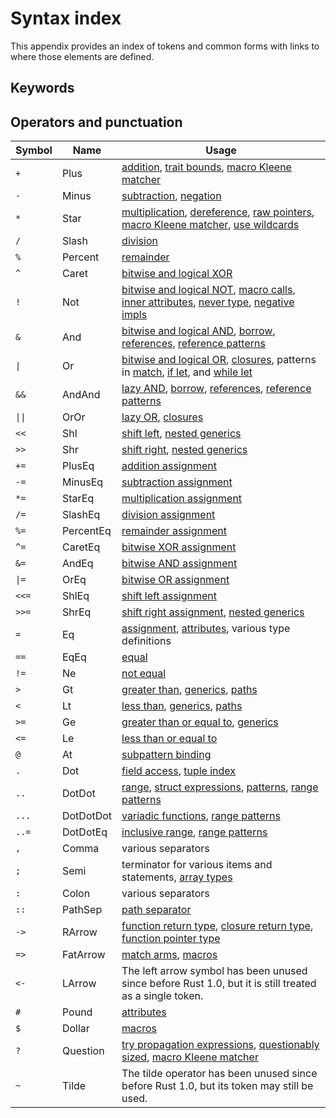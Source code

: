 # Syntax index

This appendix provides an index of tokens and common forms with links to where those elements are defined.

## Keywords

## Operators and punctuation

| Symbol | Name        | Usage |
|--------|-------------|-------|
| `+`    | Plus        | [addition][arith], [trait bounds], [macro Kleene matcher][macros]
| `-`    | Minus       | [subtraction][arith], [negation]
| `*`    | Star        | [multiplication][arith], [dereference], [raw pointers], [macro Kleene matcher][macros], [use wildcards]
| `/`    | Slash       | [division][arith]
| `%`    | Percent     | [remainder][arith]
| `^`    | Caret       | [bitwise and logical XOR][arith]
| `!`    | Not         | [bitwise and logical NOT][negation], [macro calls][macros], [inner attributes][attributes], [never type], [negative impls]
| `&`    | And         | [bitwise and logical AND][arith], [borrow], [references], [reference patterns]
| <code>\|</code> | Or | [bitwise and logical OR][arith], [closures], patterns in [match], [if let], and [while let]
| `&&`   | AndAnd      | [lazy AND][lazy-bool], [borrow], [references], [reference patterns]
| <code>\|\|</code> | OrOr | [lazy OR][lazy-bool], [closures]
| `<<`   | Shl         | [shift left][arith], [nested generics][generics]
| `>>`   | Shr         | [shift right][arith], [nested generics][generics]
| `+=`   | PlusEq      | [addition assignment][compound]
| `-=`   | MinusEq     | [subtraction assignment][compound]
| `*=`   | StarEq      | [multiplication assignment][compound]
| `/=`   | SlashEq     | [division assignment][compound]
| `%=`   | PercentEq   | [remainder assignment][compound]
| `^=`   | CaretEq     | [bitwise XOR assignment][compound]
| `&=`   | AndEq       | [bitwise AND assignment][compound]
| <code>\|=</code> | OrEq | [bitwise OR assignment][compound]
| `<<=`  | ShlEq       | [shift left assignment][compound]
| `>>=`  | ShrEq       | [shift right assignment][compound], [nested generics][generics]
| `=`    | Eq          | [assignment], [attributes], various type definitions
| `==`   | EqEq        | [equal][comparison]
| `!=`   | Ne          | [not equal][comparison]
| `>`    | Gt          | [greater than][comparison], [generics], [paths]
| `<`    | Lt          | [less than][comparison], [generics], [paths]
| `>=`   | Ge          | [greater than or equal to][comparison], [generics]
| `<=`   | Le          | [less than or equal to][comparison]
| `@`    | At          | [subpattern binding]
| `.`    | Dot         | [field access][field], [tuple index]
| `..`   | DotDot      | [range][range], [struct expressions], [patterns], [range patterns][rangepat]
| `...`  | DotDotDot   | [variadic functions][extern], [range patterns]
| `..=`  | DotDotEq    | [inclusive range][range], [range patterns]
| `,`    | Comma       | various separators
| `;`    | Semi        | terminator for various items and statements, [array types]
| `:`    | Colon       | various separators
| `::`   | PathSep     | [path separator][paths]
| `->`   | RArrow      | [function return type][functions], [closure return type][closures], [function pointer type]
| `=>`   | FatArrow    | [match arms][match], [macros]
| `<-`   | LArrow      | The left arrow symbol has been unused since before Rust 1.0, but it is still treated as a single token.
| `#`    | Pound       | [attributes]
| `$`    | Dollar      | [macros]
| `?`    | Question    | [try propagation expressions][question], [questionably sized][sized], [macro Kleene matcher][macros]
| `~`    | Tilde       | The tilde operator has been unused since before Rust 1.0, but its token may still be used.

[arith]: expressions/operator-expr.md#arithmetic-and-logical-binary-operators
[array types]: types/array.md
[assignment]: expressions/operator-expr.md#assignment-expressions
[attributes]: attributes.md
[borrow]: expressions/operator-expr.md#borrow-operators
[closures]: expressions/closure-expr.md
[comparison]: expressions/operator-expr.md#comparison-operators
[compound]: expressions/operator-expr.md#compound-assignment-expressions
[constants]: items/constant-items.md
[dereference]: expressions/operator-expr.md#the-dereference-operator
[destructuring assignment]: expressions/underscore-expr.md
[extern crates]: items/extern-crates.md
[extern]: items/external-blocks.md
[field]: expressions/field-expr.md
[function pointer type]: types/function-pointer.md
[functions]: items/functions.md
[generics]: items/generics.md
[if let]: expressions/if-expr.md#if-let-patterns
[inferred types]: types/inferred.md
[lazy-bool]: expressions/operator-expr.md#lazy-boolean-operators
[macros]: macros-by-example.md
[match]: expressions/match-expr.md
[negation]: expressions/operator-expr.md#negation-operators
[negative impls]: items/implementations.md
[never type]: types/never.md
[paths]: paths.md
[patterns]: patterns.md
[question]: expressions/operator-expr.md#the-try-propagation-expression
[range patterns]: patterns.md#range-patterns
[range]: expressions/range-expr.md
[rangepat]: patterns.md#range-patterns
[raw pointers]: types/pointer.md#raw-pointers-const-and-mut
[reference patterns]: patterns.md#reference-patterns
[references]: types/pointer.md
[sized]: trait-bounds.md#sized
[struct expressions]: expressions/struct-expr.md
[subpattern binding]: patterns.md#identifier-patterns
[trait bounds]: trait-bounds.md
[tuple index]: expressions/tuple-expr.md#tuple-indexing-expressions
[use declarations]: items/use-declarations.md
[use wildcards]: items/use-declarations.md
[while let]: expressions/loop-expr.md#while-let-patterns
[wildcard patterns]: patterns.md#wildcard-pattern
